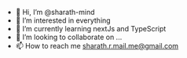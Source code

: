 - 👋 Hi, I’m @sharath-mind
- 👀 I’m interested in everything
- 🌱 I’m currently learning nextJs and TypeScript
- 💞️ I’m looking to collaborate on ...
- 📫 How to reach me sharath.r.mail.me@gmail.com

<!---
sharath-mind/sharath-mind is a ✨ special ✨ repository because its `README.md` (this file) appears on your GitHub profile.
You can click the Preview link to take a look at your changes.
--->
